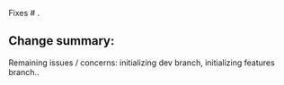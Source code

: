Fixes # .

Change summary:
- 


Remaining issues / concerns: initializing dev branch, initializing features branch..

